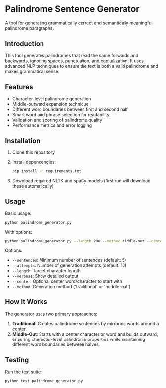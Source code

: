# Palindrome Sentence Generator

A tool for generating grammatically correct and semantically meaningful palindrome paragraphs.

## Introduction

This tool generates palindromes that read the same forwards and backwards, ignoring spaces, punctuation, and capitalization. It uses advanced NLP techniques to ensure the text is both a valid palindrome and makes grammatical sense.

## Features

- Character-level palindrome generation
- Middle-outward expansion technique
- Different word boundaries between first and second half
- Smart word and phrase selection for readability
- Validation and scoring of palindrome quality
- Performance metrics and error logging

## Installation

1. Clone this repository
2. Install dependencies:

   ```bash
   pip install -r requirements.txt
   ```

3. Download required NLTK and spaCy models (first run will download these automatically)

## Usage

Basic usage:

```bash
python palindrome_generator.py
```

With options:

```bash
python palindrome_generator.py --length 200 --method middle-out --center "a" --verbose
```

Options:

- `--sentences`: Minimum number of sentences (default: 5)
- `--attempts`: Number of generation attempts (default: 10)
- `--length`: Target character length
- `--verbose`: Show detailed output
- `--center`: Optional center word/character to start with
- `--method`: Generation method ('traditional' or 'middle-out')

## How It Works

The generator uses two primary approaches:

1. **Traditional**: Creates palindrome sentences by mirroring words around a center.
2. **Middle-Out**: Starts with a center character or word and builds outward, ensuring character-level palindrome properties while maintaining different word boundaries between halves.

## Testing

Run the test suite:

```bash
python test_palindrome_generator.py
```